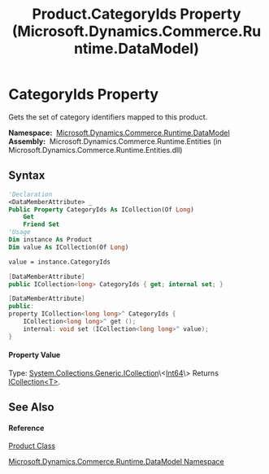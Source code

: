 ﻿---
title: Product.CategoryIds Property  (Microsoft.Dynamics.Commerce.Runtime.DataModel)
TOCTitle: CategoryIds Property
ms:assetid: P:Microsoft.Dynamics.Commerce.Runtime.DataModel.Product.CategoryIds
ms:mtpsurl: https://technet.microsoft.com/en-us/library/microsoft.dynamics.commerce.runtime.datamodel.product.categoryids(v=AX.60)
ms:contentKeyID: 62208146
ms.date: 05/18/2015
mtps_version: v=AX.60
f1_keywords:
- Microsoft.Dynamics.Commerce.Runtime.DataModel.Product.CategoryIds
dev_langs:
- CSharp
- C++
- VB
---

# CategoryIds Property

Gets the set of category identifiers mapped to this product.

**Namespace:**  [Microsoft.Dynamics.Commerce.Runtime.DataModel](microsoft-dynamics-commerce-runtime-datamodel-namespace.md)  
**Assembly:**  Microsoft.Dynamics.Commerce.Runtime.Entities (in Microsoft.Dynamics.Commerce.Runtime.Entities.dll)

## Syntax

``` vb
'Declaration
<DataMemberAttribute> _
Public Property CategoryIds As ICollection(Of Long)
    Get
    Friend Set
'Usage
Dim instance As Product
Dim value As ICollection(Of Long)

value = instance.CategoryIds
```

``` csharp
[DataMemberAttribute]
public ICollection<long> CategoryIds { get; internal set; }
```

``` c++
[DataMemberAttribute]
public:
property ICollection<long long>^ CategoryIds {
    ICollection<long long>^ get ();
    internal: void set (ICollection<long long>^ value);
}
```

#### Property Value

Type: [System.Collections.Generic.ICollection](https://technet.microsoft.com/en-us/library/92t2ye13\(v=ax.60\))\<[Int64](https://technet.microsoft.com/en-us/library/6yy583ek\(v=ax.60\))\>  
Returns [ICollection\<T\>](https://technet.microsoft.com/en-us/library/92t2ye13\(v=ax.60\)).  

## See Also

#### Reference

[Product Class](product-class-microsoft-dynamics-commerce-runtime-datamodel.md)

[Microsoft.Dynamics.Commerce.Runtime.DataModel Namespace](microsoft-dynamics-commerce-runtime-datamodel-namespace.md)

